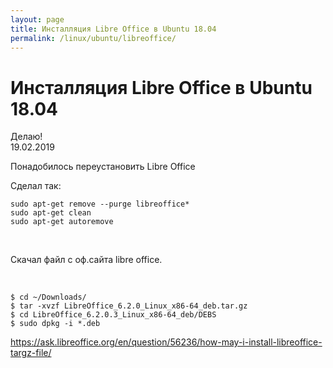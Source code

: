 ```yaml
---
layout: page
title: Инсталляция Libre Office в Ubuntu 18.04
permalink: /linux/ubuntu/libreoffice/
---
```


# Инсталляция Libre Office в Ubuntu 18.04

Делаю!  
19.02.2019

Понадобилось переустановить Libre Office

Сделал так:

    sudo apt-get remove --purge libreoffice*
    sudo apt-get clean
    sudo apt-get autoremove

<br/>

Скачал файл с оф.сайта libre office.

<br/>

    $ cd ~/Downloads/
    $ tar -xvzf LibreOffice_6.2.0_Linux_x86-64_deb.tar.gz
    $ cd LibreOffice_6.2.0.3_Linux_x86-64_deb/DEBS
    $ sudo dpkg -i *.deb

https://ask.libreoffice.org/en/question/56236/how-may-i-install-libreoffice-targz-file/
